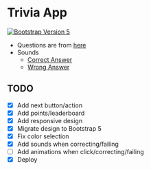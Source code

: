 # Trivia App

[![Bootstrap Version 5](https://img.shields.io/badge/Bootstrap-5.0-blueviolet?style=flat-square&logo=bootstrap)](https://getbootstrap.com/docs/versions/)

- Questions are from <a href="https://opentdb.com" target="blank">here</a>
- Sounds
  - <a href="https://freesound.org/people/unadamlar/sounds/476178/" target="blank">Correct Answer</a>
  - <a href="https://freesound.org/people/Raclure/sounds/483598/" target ="blank">Wrong Answer</a>

## TODO

- [x] Add next button/action
- [x] Add points/leaderboard
- [x] Add responsive design
- [x] Migrate design to Bootstrap 5
- [x] Fix color selection
- [x] Add sounds when correcting/failing
- [ ] Add animations when click/correcting/failing
- [x] Deploy
